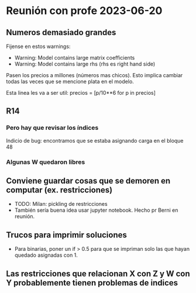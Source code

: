 
# Reunión con profe 2023-06-20
## Numeros demasiado grandes
Fijense en estos warnings:
- Warning: Model contains large matrix coefficients
- Warning: Model contains large rhs (rhs es right hand side)

Pasen los precios a millones (números mas chicos).
Esto implica cambiar todas las veces que se mencione plata en el modelo.

Esta linea les va a ser util:
precios = [p/10**6 for p in precios]

## R14 
### Pero hay que revisar los índices
Indicio de bug: encontramos que se estaba asignando carga en el bloque 48
### Algunas W quedaron libres


## Conviene guardar cosas que se demoren en computar (ex. restricciones)
- TODO: Milan: pickling de restricciones
- También sería buena idea usar jupyter notebook. Hecho pr Berni en reunión.

## Trucos para imprimir soluciones
- Para binarias, poner un if > 0.5 para que se impriman solo las que hayan quedado asignadas con 1.

## Las restricciones que relacionan X con Z y W con Y probablemente tienen problemas de indices